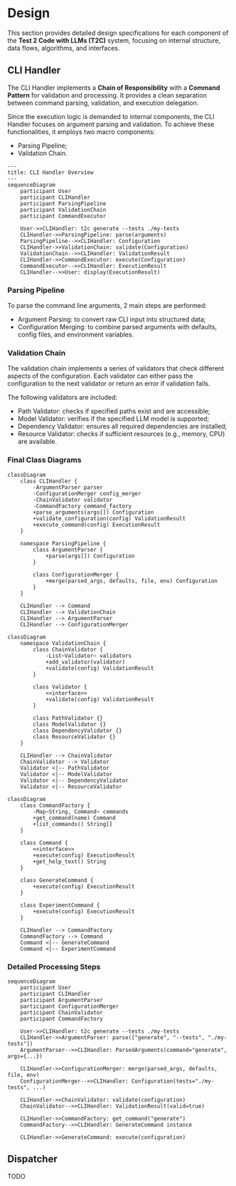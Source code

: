 # Design

This section provides detailed design specifications for each component of the **Test 2 Code with LLMs (T2C)** system, focusing on internal structure, data flows, algorithms, and interfaces.

## CLI Handler

The CLI Handler implements a **Chain of Responsibility** with a **Command Pattern** for validation and processing. It provides a clean separation between command parsing, validation, and execution delegation.

Since the execution logic is demanded to internal components, the CLI Handler focuses on argument parsing and validation. To achieve these functionalities, it employs two macro components:

- Parsing Pipeline;
- Validation Chain.

```mermaid
---
title: CLI Handler Overview
---
sequenceDiagram
    participant User
    participant CLIHandler
    participant ParsingPipeline
    participant ValidationChain
    participant CommandExecutor

    User->>CLIHandler: t2c generate --tests ./my-tests
    CLIHandler->>ParsingPipeline: parse(arguments)
    ParsingPipeline-->>CLIHandler: Configuration
    CLIHandler->>ValidationChain: validate(Configuration)
    ValidationChain-->>CLIHandler: ValidationResult
    CLIHandler->>CommandExecutor: execute(Configuration)
    CommandExecutor-->>CLIHandler: ExecutionResult
    CLIHandler-->>User: display(ExecutionResult)
```

### Parsing Pipeline

To parse the command line arguments, 2 main steps are performed:

- Argument Parsing: to convert raw CLI input into structured data;
- Configuration Merging: to combine parsed arguments with defaults, config files, and environment variables.

### Validation Chain

The validation chain implements a series of validators that check different aspects of the configuration. Each validator can either pass the configuration to the next validator or return an error if validation fails.

The following validators are included:

- Path Validator: checks if specified paths exist and are accessible;
- Model Validator: verifies if the specified LLM model is supported;
- Dependency Validator: ensures all required dependencies are installed;
- Resource Validator: checks if sufficient resources (e.g., memory, CPU) are available.

### Final Class Diagrams

```mermaid
classDiagram
    class CLIHandler {
        -ArgumentParser parser
        -ConfigurationMerger config_merger
        -ChainValidator validator
        -CommandFactory command_factory
        +parse_arguments(args[]) Configuration
        +validate_configuration(config) ValidationResult
        +execute_command(config) ExecutionResult
    }
    
    namespace ParsingPipeline {
        class ArgumentParser {
            +parse(args[]) Configuration
        }

        class ConfigurationMerger {
            +merge(parsed_args, defaults, file, env) Configuration
        }
    }
    
    CLIHandler --> Command
    CLIHandler --> ValidationChain
    CLIHandler --> ArgumentParser
    CLIHandler --> ConfigurationMerger
```

```mermaid
classDiagram
    namespace ValidationChain {    
        class ChainValidator {
            -List~Validator~ validators
            +add_validator(validator)
            +validate(config) ValidationResult
        }

        class Validator {
            <<interface>>
            +validate(config) ValidationResult
        }

        class PathValidator {}
        class ModelValidator {}
        class DependencyValidator {}
        class ResourceValidator {}
    }
    
    CLIHandler --> ChainValidator
    ChainValidator --> Validator
    Validator <|-- PathValidator
    Validator <|-- ModelValidator
    Validator <|-- DependencyValidator
    Validator <|-- ResourceValidator
```

```mermaid
classDiagram
    class CommandFactory {
        -Map~String, Command~ commands
        +get_command(name) Command
        +list_commands() String[]
    }
    
    class Command {
        <<interface>>
        +execute(config) ExecutionResult
        +get_help_text() String
    }
    
    class GenerateCommand {
        +execute(config) ExecutionResult
    }
    
    class ExperimentCommand {
        +execute(config) ExecutionResult
    }

    CLIHandler --> CommandFactory
    CommandFactory --> Command
    Command <|-- GenerateCommand
    Command <|-- ExperimentCommand
```

### Detailed Processing Steps

```mermaid
sequenceDiagram
    participant User
    participant CLIHandler
    participant ArgumentParser
    participant ConfigurationMerger
    participant ChainValidator
    participant CommandFactory

    User->>CLIHandler: t2c generate --tests ./my-tests
    CLIHandler->>ArgumentParser: parse(["generate", "--tests", "./my-tests"])
    ArgumentParser-->>CLIHandler: ParsedArguments(command="generate", args={...})
    
    CLIHandler->>ConfigurationMerger: merge(parsed_args, defaults, file, env)
    ConfigurationMerger-->>CLIHandler: Configuration(tests="./my-tests", ...)
    
    CLIHandler->>ChainValidator: validate(configuration)
    ChainValidator-->>CLIHandler: ValidationResult(valid=true)
    
    CLIHandler->>CommandFactory: get_command("generate")
    CommandFactory-->>CLIHandler: GenerateCommand instance
    
    CLIHandler->>GenerateCommand: execute(configuration)
```

## Dispatcher

TODO
